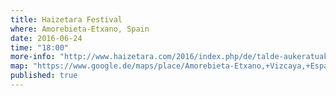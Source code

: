 ```yaml
---
title: Haizetara Festival
where: Amorebieta-Etxano, Spain
date: 2016-06-24
time: "18:00"
more-info: "http://www.haizetara.com/2016/index.php/de/talde-aukeratuak"
map: "https://www.google.de/maps/place/Amorebieta-Etxano,+Vizcaya,+España/@43.2158328,-2.7938643,12z/data=!3m1!4b1!4m2!3m1!1s0xd4e3426b0bac3a9:0x878a320d6f24718c"
published: true
---
```

